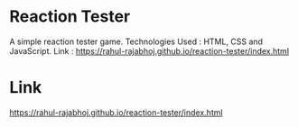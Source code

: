 # Reaction Tester
A simple reaction tester game. Technologies Used : HTML, CSS and JavaScript. Link : https://rahul-rajabhoj.github.io/reaction-tester/index.html

# Link
https://rahul-rajabhoj.github.io/reaction-tester/index.html
